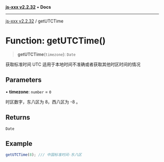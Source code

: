 [**js-xxx v2.2.32**](../README.md) • **Docs**

***

[js-xxx v2.2.32](../README.md) / getUTCTime

# Function: getUTCTime()

> **getUTCTime**(`timezone`): `Date`

获取标准时间 UTC
适用于本地时间不准确或者获取其他时区时间的情况

## Parameters

• **timezone**: `number` = `0`

时区数字，东八区为 8，西八区为 -8 。

## Returns

`Date`

## Example

```ts
getUTCTime(8); /// 中国标准时间-东八区
```
